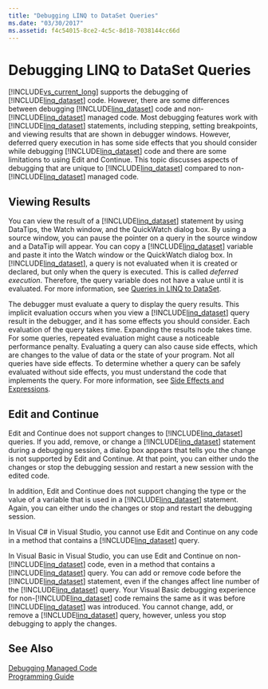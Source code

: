 ```yaml
---
title: "Debugging LINQ to DataSet Queries"
ms.date: "03/30/2017"
ms.assetid: f4c54015-8ce2-4c5c-8d18-7038144cc66d
---
```

# Debugging LINQ to DataSet Queries
[!INCLUDE[vs_current_long](../../../../includes/vs-current-long-md.md)] supports the debugging of [!INCLUDE[linq_dataset](../../../../includes/linq-dataset-md.md)] code. However, there are some differences between debugging [!INCLUDE[linq_dataset](../../../../includes/linq-dataset-md.md)] code and non-[!INCLUDE[linq_dataset](../../../../includes/linq-dataset-md.md)] managed code. Most debugging features work with [!INCLUDE[linq_dataset](../../../../includes/linq-dataset-md.md)] statements, including stepping, setting breakpoints, and viewing results that are shown in debugger windows. However, deferred query execution in has some side effects that you should consider while debugging [!INCLUDE[linq_dataset](../../../../includes/linq-dataset-md.md)] code and there are some limitations to using Edit and Continue. This topic discusses aspects of debugging that are unique to [!INCLUDE[linq_dataset](../../../../includes/linq-dataset-md.md)] compared to non-[!INCLUDE[linq_dataset](../../../../includes/linq-dataset-md.md)] managed code.  
  
## Viewing Results  
 You can view the result of a [!INCLUDE[linq_dataset](../../../../includes/linq-dataset-md.md)] statement by using DataTips, the Watch window, and the QuickWatch dialog box. By using a source window, you can pause the pointer on a query in the source window and a DataTip will appear. You can copy a [!INCLUDE[linq_dataset](../../../../includes/linq-dataset-md.md)] variable and paste it into the Watch window or the QuickWatch dialog box. In [!INCLUDE[linq_dataset](../../../../includes/linq-dataset-md.md)], a query is not evaluated when it is created or declared, but only when the query is executed. This is called *deferred execution*. Therefore, the query variable does not have a value until it is evaluated. For more information, see [Queries in LINQ to DataSet](../../../../docs/framework/data/adonet/queries-in-linq-to-dataset.md).  
  
 The debugger must evaluate a query to display the query results. This implicit evaluation occurs when you view a [!INCLUDE[linq_dataset](../../../../includes/linq-dataset-md.md)] query result in the debugger, and it has some effects you should consider. Each evaluation of the query takes time. Expanding the results node takes time. For some queries, repeated evaluation might cause a noticeable performance penalty. Evaluating a query can also cause side effects, which are changes to the value of data or the state of your program. Not all queries have side effects. To determine whether a query can be safely evaluated without side effects, you must understand the code that implements the query. For more information, see [Side Effects and Expressions](http://msdn.microsoft.com/library/e1f8a6ea-9e19-481d-b6bd-df120ad3bf4e).  
  
## Edit and Continue  
 Edit and Continue does not support changes to [!INCLUDE[linq_dataset](../../../../includes/linq-dataset-md.md)] queries. If you add, remove, or change a [!INCLUDE[linq_dataset](../../../../includes/linq-dataset-md.md)] statement during a debugging session, a dialog box appears that tells you the change is not supported by Edit and Continue. At that point, you can either undo the changes or stop the debugging session and restart a new session with the edited code.  
  
 In addition, Edit and Continue does not support changing the type or the value of a variable that is used in a [!INCLUDE[linq_dataset](../../../../includes/linq-dataset-md.md)] statement. Again, you can either undo the changes or stop and restart the debugging session.  
  
 In Visual C# in Visual Studio, you cannot use Edit and Continue on any code in a method that contains a [!INCLUDE[linq_dataset](../../../../includes/linq-dataset-md.md)] query.  
  
 In Visual Basic in Visual Studio, you can use Edit and Continue on non-[!INCLUDE[linq_dataset](../../../../includes/linq-dataset-md.md)] code, even in a method that contains a [!INCLUDE[linq_dataset](../../../../includes/linq-dataset-md.md)] query. You can add or remove code before the [!INCLUDE[linq_dataset](../../../../includes/linq-dataset-md.md)] statement, even if the changes affect line number of the [!INCLUDE[linq_dataset](../../../../includes/linq-dataset-md.md)] query. Your Visual Basic debugging experience for non-[!INCLUDE[linq_dataset](../../../../includes/linq-dataset-md.md)] code remains the same as it was before [!INCLUDE[linq_dataset](../../../../includes/linq-dataset-md.md)] was introduced. You cannot change, add, or remove a [!INCLUDE[linq_dataset](../../../../includes/linq-dataset-md.md)] query, however, unless you stop debugging to apply the changes.  
  
## See Also  
 [Debugging Managed Code](/visualstudio/debugger/debugging-managed-code)  
 [Programming Guide](../../../../docs/framework/data/adonet/programming-guide-linq-to-dataset.md)
